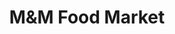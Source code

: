 ---
title: "M&M Food Market"
url: /gatineau/mandm-food-market-rue-bellehumeur/
shop: frozen food
---